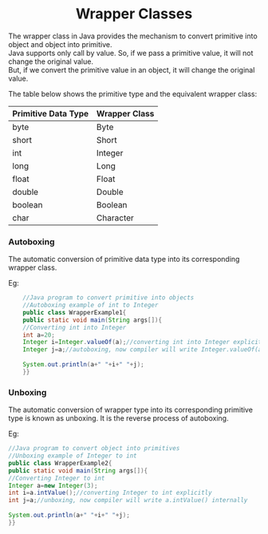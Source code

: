 <h1 align ="Center"> Wrapper Classes </h1>

The wrapper class in Java provides the mechanism to convert primitive into object and object into primitive. <br />
Java supports only call by value. So, if we pass a primitive value, it will not change the original value. <br /> 
But, if we convert the primitive value in an object, it will change the original value.

The table below shows the primitive type and the equivalent wrapper class:

|	Primitive Data Type	|	Wrapper Class		|
|	-------------------	|	-------------------	|
|	byte			|	Byte			|
|	short			|	Short			|
|	int			|	Integer		|
|	long			|	Long			|
|	float			|	Float			|
|	double			|	Double			|
|	boolean		|	Boolean		|
|	char			|	Character		|

### Autoboxing

The automatic conversion of primitive data type into its corresponding wrapper class.

Eg:
```java
    //Java program to convert primitive into objects  
    //Autoboxing example of int to Integer  
    public class WrapperExample1{  
    public static void main(String args[]){  
    //Converting int into Integer  
    int a=20;  
    Integer i=Integer.valueOf(a);//converting int into Integer explicitly  
    Integer j=a;//autoboxing, now compiler will write Integer.valueOf(a) internally  
      
    System.out.println(a+" "+i+" "+j);  
    }}  
```

### Unboxing

The automatic conversion of wrapper type into its corresponding primitive type is known as unboxing. It is the reverse process of autoboxing.

Eg:
```java
//Java program to convert object into primitives  
//Unboxing example of Integer to int  
public class WrapperExample2{    
public static void main(String args[]){    
//Converting Integer to int    
Integer a=new Integer(3);    
int i=a.intValue();//converting Integer to int explicitly  
int j=a;//unboxing, now compiler will write a.intValue() internally    
    
System.out.println(a+" "+i+" "+j);    
}}   
```
